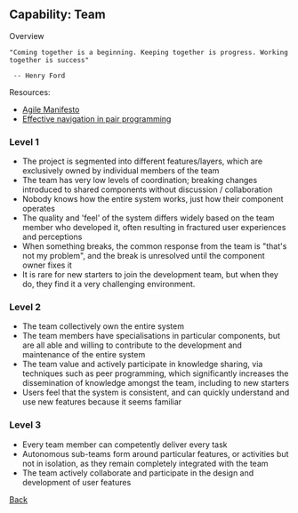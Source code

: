 ## Capability: Team

Overview


```
"Coming together is a beginning. Keeping together is progress. Working together is success"

 -- Henry Ford
```


Resources:
 - [Agile Manifesto](http://agilemanifesto.org/)
 - [Effective navigation in pair programming](https://www.thoughtworks.com/insights/blog/effective-navigation-in-pair-programming)

### Level 1
 - The project is segmented into different features/layers, which are exclusively owned by individual members of the team
 - The team has very low levels of coordination; breaking changes introduced to shared components without discussion / collaboration
 - Nobody knows how the entire system works, just how their component operates
 - The quality and 'feel' of the system differs widely based on the team member who developed it, often resulting in fractured user experiences and perceptions 
 - When something breaks, the common response from the team is "that's not my problem", and the break is unresolved until the component owner fixes it
 - It is rare for new starters to join the development team, but when they do, they find it a very challenging environment.


### Level 2
 - The team collectively own the entire system
 - The team members have specialisations in particular components, but are all able and willing to contribute to the development and maintenance of the entire system
 - The team value and actively participate in knowledge sharing, via techniques such as peer programming, which significantly increases the dissemination of 
 knowledge amongst the team, including to new starters
 - Users feel that the system is consistent, and can quickly understand and use new features because it seems familiar
 

### Level 3
 - Every team member can competently deliver every task
 - Autonomous sub-teams form around particular features, or activities but not in isolation, as they remain completely integrated with the team
 - The team actively collaborate and participate in the design and development of user features


[Back](https://github.com/colugo/cautious-turtle)
